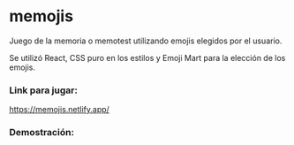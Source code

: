 # memojis

Juego de la memoria o memotest utilizando emojis elegidos por el usuario.

Se utilizó React, CSS puro en los estilos y Emoji Mart para la elección de los emojis.

### Link para jugar:

https://memojis.netlify.app/

### Demostración:
